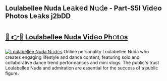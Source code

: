 ## Loulabellee Nuda Le𝚊k𝚎d N𝚞𝚍e - Part-S5I Vid𝚎o Photos Le𝚊ks j2bDD

# <h2><a href="http://fbewiy.evod.top/?m=Loulabellee+Nuda">🔗 👉🔴 Loulabellee Nuda Vid𝚎o Ph𝚘t𝚘s</a></h2>

[![Loulabellee Nuda N𝚞d𝚎s](https://i.imgur.com/8V9OHl7.gif)](http://fbewiy.evod.top/?m=Loulabellee+Nuda)
Online personality Loulabellee Nuda who creates engaging lifestyle and dance content, featuring solo and collaborative dance trend performances and mini vlogs. The public's trust Loulabellee Nuda and admiration are essential for the success of a public figure. 
